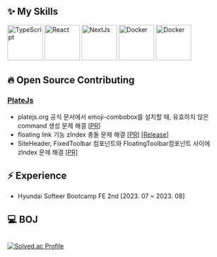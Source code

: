 <!--
icons: https://simpleicons.org/
-->


## ✨ My Skills

<img src="https://github.com/jijiseong/jijiseong/assets/77661228/cbe3f3b1-fbd8-46b3-be9a-190903421f0e" width="auto" height="80" alt="TypeScript"/>
<img src="https://github.com/jijiseong/jijiseong/assets/77661228/32952d98-c475-4387-8cd8-cf2529ca6c4e" width="auto" height="80" alt="React"/>
<img src="https://github.com/jijiseong/jijiseong/assets/77661228/aeba0fa5-d9d4-4ac7-936a-97cb98e7e580" width="auto" height="80" alt="NextJs"/>
<img src="https://github.com/jijiseong/jijiseong/assets/77661228/d11fb2c4-ccb6-46ea-8cf9-7b7ad81b2a05" width="auto" height="80" alt="Docker"/>
<img src="https://github.com/jijiseong/jijiseong/assets/77661228/626615f3-d705-428f-b08f-87cc01abb73a" width="auto" height="80" alt="Docker"/>

## 🔥 Open Source Contributing

### [PlateJs](https://platejs.org/)
- platejs.org 공식 문서에서 emoji-combobox를 설치할 때, 유효하지 않은 command 생성 문제 해결 [[PR](https://github.com/udecode/plate/pull/3203)]
- floating link 기능  zIndex 충돌 문제 해결 [[PR](https://github.com/udecode/plate/pull/3204)] [[Release](https://github.com/udecode/plate/releases/tag/%40udecode%2Fplate-link%4033.0.5)]
- SiteHeader, FixedToolbar 컴포넌트와 FloatingToolbar컴포넌트 사이에 zIndex 문제 해결 [[PR]](https://github.com/udecode/plate/pull/3214)
## ⚡️ Experience
- Hyundai Softeer Bootcamp FE 2nd [2023. 07 ~ 2023. 08]

## 💻 BOJ
<div style="display: flex; justify-content: space-between; align-items:center;">
  
  [![Solved.ac Profile](http://mazassumnida.wtf/api/v2/generate_badge?boj=qkrwl5036)](https://solved.ac/qkrwl5036/)

</div>


